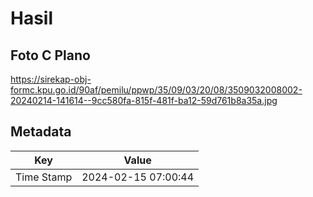 # Hasil

## Foto C Plano

https://sirekap-obj-formc.kpu.go.id/90af/pemilu/ppwp/35/09/03/20/08/3509032008002-20240214-141614--9cc580fa-815f-481f-ba12-59d761b8a35a.jpg


## Metadata

| Key        | Value               |
| ---------- | ------------------- |
| Time Stamp | 2024-02-15 07:00:44 |



